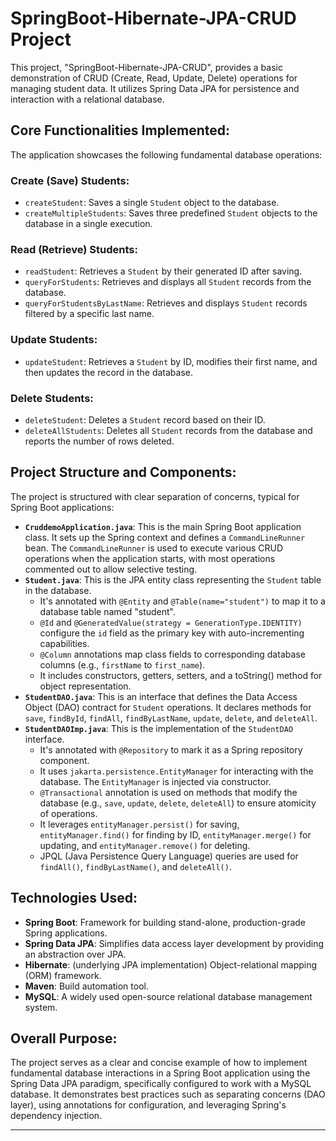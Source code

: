 # SpringBoot-Hibernate-JPA-CRUD Project

This project, "SpringBoot-Hibernate-JPA-CRUD", provides a basic demonstration of CRUD (Create, Read, Update, Delete) operations for managing student data. It utilizes Spring Data JPA for persistence and interaction with a relational database.

## Core Functionalities Implemented:

The application showcases the following fundamental database operations:

### Create (Save) Students:
* `createStudent`: Saves a single `Student` object to the database.
* `createMultipleStudents`: Saves three predefined `Student` objects to the database in a single execution.

### Read (Retrieve) Students:
* `readStudent`: Retrieves a `Student` by their generated ID after saving.
* `queryForStudents`: Retrieves and displays all `Student` records from the database.
* `queryForStudentsByLastName`: Retrieves and displays `Student` records filtered by a specific last name.

### Update Students:
* `updateStudent`: Retrieves a `Student` by ID, modifies their first name, and then updates the record in the database.

### Delete Students:
* `deleteStudent`: Deletes a `Student` record based on their ID.
* `deleteAllStudents`: Deletes all `Student` records from the database and reports the number of rows deleted.

## Project Structure and Components:

The project is structured with clear separation of concerns, typical for Spring Boot applications:

* **`CruddemoApplication.java`**: This is the main Spring Boot application class. It sets up the Spring context and defines a `CommandLineRunner` bean. The `CommandLineRunner` is used to execute various CRUD operations when the application starts, with most operations commented out to allow selective testing.
* **`Student.java`**: This is the JPA entity class representing the `Student` table in the database.
    * It's annotated with `@Entity` and `@Table(name="student")` to map it to a database table named "student".
    * `@Id` and `@GeneratedValue(strategy = GenerationType.IDENTITY)` configure the `id` field as the primary key with auto-incrementing capabilities.
    * `@Column` annotations map class fields to corresponding database columns (e.g., `firstName` to `first_name`).
    * It includes constructors, getters, setters, and a toString() method for object representation.
* **`StudentDAO.java`**: This is an interface that defines the Data Access Object (DAO) contract for `Student` operations. It declares methods for `save`, `findById`, `findAll`, `findByLastName`, `update`, `delete`, and `deleteAll`.
* **`StudentDAOImp.java`**: This is the implementation of the `StudentDAO` interface.
    * It's annotated with `@Repository` to mark it as a Spring repository component.
    * It uses `jakarta.persistence.EntityManager` for interacting with the database. The `EntityManager` is injected via constructor.
    * `@Transactional` annotation is used on methods that modify the database (e.g., `save`, `update`, `delete`, `deleteAll`) to ensure atomicity of operations.
    * It leverages `entityManager.persist()` for saving, `entityManager.find()` for finding by ID, `entityManager.merge()` for updating, and `entityManager.remove()` for deleting.
    * JPQL (Java Persistence Query Language) queries are used for `findAll()`, `findByLastName()`, and `deleteAll()`.

## Technologies Used:

* **Spring Boot**: Framework for building stand-alone, production-grade Spring applications.
* **Spring Data JPA**: Simplifies data access layer development by providing an abstraction over JPA.
* **Hibernate**: (underlying JPA implementation) Object-relational mapping (ORM) framework.
* **Maven**: Build automation tool.
* **MySQL**: A widely used open-source relational database management system.

## Overall Purpose:

The project serves as a clear and concise example of how to implement fundamental database interactions in a Spring Boot application using the Spring Data JPA paradigm, specifically configured to work with a MySQL database. It demonstrates best practices such as separating concerns (DAO layer), using annotations for configuration, and leveraging Spring's dependency injection.

---